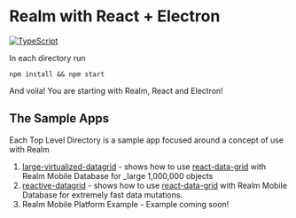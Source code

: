 # Realm with React + Electron

[![TypeScript](https://badges.frapsoft.com/typescript/love/typescript.svg?v=101)](https://github.com/ellerbrock/typescript-badges/)

In each directory run

```
npm install && npm start
```

And voila! You are starting with Realm, React and Electron!

## The Sample Apps

Each Top Level Directory is a sample app focused around a concept of use with Realm

1. [large-virtualized-datagrid](large-virtualized-datagrid) - shows how to use [react-data-grid](https://github.com/adazzle/react-data-grid) with Realm Mobile Database for _large 1,000,000 objects
2. [reactive-datagrid](reactive-datagrid) - shows how to use [react-data-grid](https://github.com/adazzle/react-data-grid) with Realm Mobile Database for extremely fast data mutations. 
3. Realm Mobile Platform Example - Example coming soon!